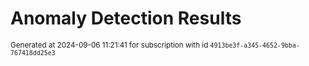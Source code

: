 # Anomaly Detection Results


<sup>Generated at 2024-09-06 11:21:41 for subscription with id `4913be3f-a345-4652-9bba-767418dd25e3`</sup>
